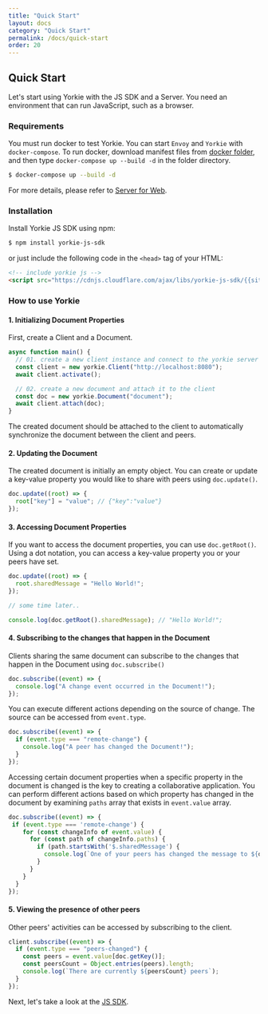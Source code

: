 ```yaml
---
title: "Quick Start"
layout: docs
category: "Quick Start"
permalink: /docs/quick-start
order: 20
---
```


## Quick Start

Let's start using Yorkie with the JS SDK and a Server. You need an environment that can run JavaScript, such as a browser.

### Requirements

You must run docker to test Yorkie. You can start `Envoy` and `Yorkie` with `docker-compose`. To run docker, download manifest files from [docker folder](https://github.com/yorkie-team/yorkie-team.github.io/tree/main/docker), and then type `docker-compose up --build -d` in the folder directory.

```bash
$ docker-compose up --build -d
```

For more details, please refer to [Server for Web](./server-for-web).

### Installation

Install Yorkie JS SDK using npm:

```bash
$ npm install yorkie-js-sdk
```

or just include the following code in the `<head>` tag of your HTML:

```html
<!-- include yorkie js -->
<script src="https://cdnjs.cloudflare.com/ajax/libs/yorkie-js-sdk/{{site.version}}/yorkie-js-sdk.js"></script>
```

### How to use Yorkie

#### 1. Initializing Document Properties

First, create a Client and a Document.


```js
async function main() {
  // 01. create a new client instance and connect to the yorkie server
  const client = new yorkie.Client("http://localhost:8080");
  await client.activate();

  // 02. create a new document and attach it to the client
  const doc = new yorkie.Document("document");
  await client.attach(doc);
}
```

The created document should be attached to the client to automatically synchronize the document between the client and peers.

#### 2. Updating the Document

The created document is initially an empty object. You can create or update a key-value property you would like to share with peers using `doc.update()`.

```js
doc.update((root) => {
  root["key"] = "value"; // {"key":"value"}
});
```

#### 3. Accessing Document Properties

If you want to access the document properties, you can use `doc.getRoot()`. Using a dot notation, you can access a key-value property you or your peers have set.

```js
doc.update((root) => {
  root.sharedMessage = "Hello World!";
});

// some time later..

console.log(doc.getRoot().sharedMessage); // "Hello World!";
```

#### 4. Subscribing to the changes that happen in the Document

Clients sharing the same document can subscribe to the changes that happen in the Document using `doc.subscribe()`

```js
doc.subscribe((event) => {
  console.log("A change event occurred in the Document!");
});
```

You can execute different actions depending on the source of change. The source can be accessed from `event.type`.

```js
doc.subscribe((event) => {
  if (event.type === "remote-change") {
    console.log("A peer has changed the Document!");
  }
});
```

Accessing certain document properties when a specific property in the document is changed is the key to creating a collaborative application. You can perform different actions based on which property has changed in the document by examining `paths` array that exists in `event.value` array.

```js
doc.subscribe((event) => {
 if (event.type === 'remote-change') {
    for (const changeInfo of event.value) {
      for (const path of changeInfo.paths) {
        if (path.startsWith('$.sharedMessage') {
          console.log(`One of your peers has changed the message to ${doc.getRoot().sharedMessage}`)
        }
      }
    }
  }
});
```

#### 5. Viewing the presence of other peers

Other peers' activities can be accessed by subscribing to the client.

```js
client.subscribe((event) => {
  if (event.type === "peers-changed") {
    const peers = event.value[doc.getKey()];
    const peersCount = Object.entries(peers).length;
    console.log(`There are currently ${peersCount} peers`);
  }
});
```

Next, let's take a look at the [JS SDK](./js-sdk).
